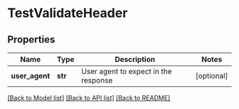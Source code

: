 # TestValidateHeader

## Properties
Name | Type | Description | Notes
------------ | ------------- | ------------- | -------------
**user_agent** | **str** | User agent to expect in the response | [optional] 

[[Back to Model list]](../README.md#documentation-for-models) [[Back to API list]](../README.md#documentation-for-api-endpoints) [[Back to README]](../README.md)

